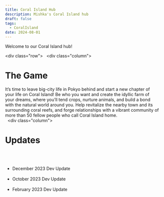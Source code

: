 ```yaml
---
title: Coral Island Hub
description: Mishka's Coral Island hub
draft: false
tags:
  - CoralIsland
date: 2024-08-01
---
```


Welcome to our Coral Island hub!

<div class="row">
  <div class="column"></div>
  <h1>The Game</h1>
It’s time to leave big-city life in Pokyo behind and start a new chapter of your life on Coral Island! Be who you want and create the idyllic farm of your dreams, where you’ll tend crops, nurture animals, and build a bond with the natural world around you. Help revitalize the nearby town and its surrounding coral reefs, and forge relationships with a vibrant community of more than 50 fellow people who call Coral Island home.
  <div class="column"></div>
  <h1>Updates</h1>
	  <ul>
		  <li>December 2023 Dev Update</li>
		  <li>October 2023 Dev Update</li>
		  <li>February 2023 Dev Update</li>
	</ul>
</div>
